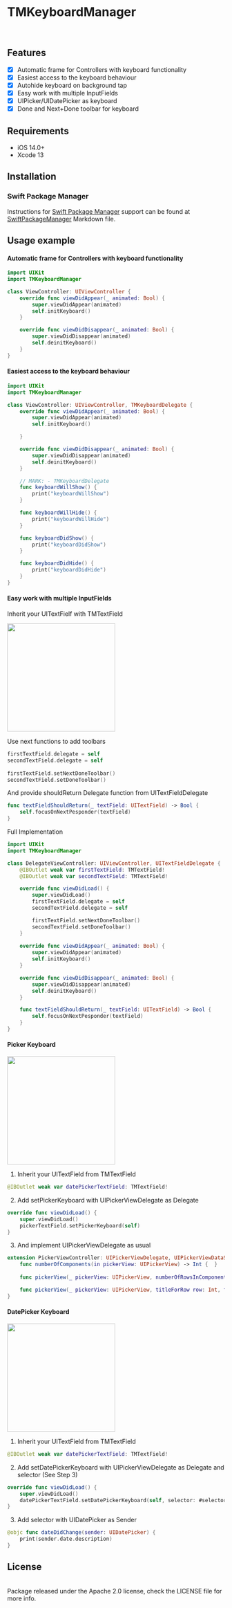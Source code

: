 # TMKeyboardManager
<br />

## Features

- [x] Automatic frame for Controllers with keyboard functionality
- [x] Easiest access to the keyboard behaviour 
- [x] Autohide keyboard on background tap
- [x] Easy work with multiple InputFields
- [x] UIPicker/UIDatePicker as keyboard
- [x] Done and Next+Done toolbar for keyboard 

## Requirements

- iOS 14.0+
- Xcode 13

## Installation

### Swift Package Manager

Instructions for [Swift Package Manager](https://swift.org/package-manager/) support can be
found at [SwiftPackageManager](SwiftPackageManager.md) Markdown file.

## Usage example

#### Automatic frame for Controllers with keyboard functionality
```swift
import UIKit
import TMKeyboardManager

class ViewController: UIViewController {
    override func viewDidAppear(_ animated: Bool) {
        super.viewDidAppear(animated)
        self.initKeyboard()
    }

    override func viewDidDisappear(_ animated: Bool) {
        super.viewDidDisappear(animated)
        self.deinitKeyboard()
    }
}
```

#### Easiest access to the keyboard behaviour
```swift
import UIKit
import TMKeyboardManager

class ViewController: UIViewController, TMKeyboardDelegate {
    override func viewDidAppear(_ animated: Bool) {
        super.viewDidAppear(animated)
        self.initKeyboard()

    }

    override func viewDidDisappear(_ animated: Bool) {
        super.viewDidDisappear(animated)
        self.deinitKeyboard()
    }

    // MARK: - TMKeyboardDelegate
    func keyboardWillShow() {
        print("keyboardWillShow")
    }

    func keyboardWillHide() {
        print("keyboardWillHide")
    }

    func keyboardDidShow() {
        print("keyboardDidShow")
    }

    func keyboardDidHide() {
        print("keyboardDidHide")
    }
}
```

#### Easy work with multiple InputFields

Inherit your UITextFielf with TMTextField

<img src= "https://raw.githubusercontent.com/Rayllienstery/TMKeyboardManager/main/Media/TMTextField.png" width="250" >

Use next functions to add toolbars
```swift
firstTextField.delegate = self
secondTextField.delegate = self
        
firstTextField.setNextDoneToolbar()
secondTextField.setDoneToolbar()
```

And provide shouldReturn Delegate function from UITextFieldDelegate
```swift
func textFieldShouldReturn(_ textField: UITextField) -> Bool {
    self.focusOnNextPesponder(textField)
}
```

Full Implementation
```swift
import UIKit
import TMKeyboardManager

class DelegateViewController: UIViewController, UITextFieldDelegate {
    @IBOutlet weak var firstTextField: TMTextField!
    @IBOutlet weak var secondTextField: TMTextField!

    override func viewDidLoad() {
        super.viewDidLoad()
        firstTextField.delegate = self
        secondTextField.delegate = self

        firstTextField.setNextDoneToolbar()
        secondTextField.setDoneToolbar()
    }
    
    override func viewDidAppear(_ animated: Bool) {
        super.viewDidAppear(animated)
        self.initKeyboard()
    }

    override func viewDidDisappear(_ animated: Bool) {
        super.viewDidDisappear(animated)
        self.deinitKeyboard()
    }

    func textFieldShouldReturn(_ textField: UITextField) -> Bool {
        self.focusOnNextPesponder(textField)
    }
}
```

#### Picker Keyboard

<img src= "https://raw.githubusercontent.com/Rayllienstery/TMKeyboardManager/main/Media/Picker.png" width="250" >

1. Inherit your UITextField from TMTextField
```swift
@IBOutlet weak var datePickerTextField: TMTextField!
```

2. Add setPickerKeyboard with UIPickerViewDelegate as Delegate
```swift
override func viewDidLoad() {
    super.viewDidLoad()
    pickerTextField.setPickerKeyboard(self)
}
```

3. And implement UIPickerViewDelegate as usual
```swift
extension PickerViewController: UIPickerViewDelegate, UIPickerViewDataSource {
    func numberOfComponents(in pickerView: UIPickerView) -> Int {  }
    
    func pickerView(_ pickerView: UIPickerView, numberOfRowsInComponent component: Int) -> Int {  }

    func pickerView(_ pickerView: UIPickerView, titleForRow row: Int, forComponent component: Int) -> String? {  }
}
```

#### DatePicker Keyboard

<img src= "https://raw.githubusercontent.com/Rayllienstery/TMKeyboardManager/main/Media/DatePicker.png" width="250" >

1. Inherit your UITextField from TMTextField
```swift
@IBOutlet weak var datePickerTextField: TMTextField!
```

2. Add setDatePickerKeyboard with UIPickerViewDelegate as Delegate and selector (See Step 3)
```swift
override func viewDidLoad() {
    super.viewDidLoad()
    datePickerTextField.setDatePickerKeyboard(self, selector: #selector(dateDidChange(sender:)))
}
```

3. Add selector with UIDatePicker as Sender
```swift
@objc func dateDidChange(sender: UIDatePicker) {
    print(sender.date.description)
}
```

## License
<br />
Package released under the Apache 2.0 license, check the LICENSE file for more info.
